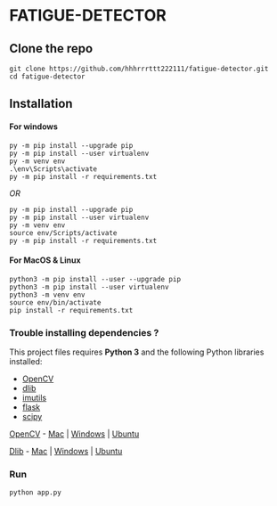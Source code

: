 # FATIGUE-DETECTOR


## Clone the repo
```
git clone https://github.com/hhhrrrttt222111/fatigue-detector.git
cd fatigue-detector
```

## Installation
#### For windows
```
py -m pip install --upgrade pip
py -m pip install --user virtualenv
py -m venv env
.\env\Scripts\activate
py -m pip install -r requirements.txt
```
*OR*
```
py -m pip install --upgrade pip
py -m pip install --user virtualenv
py -m venv env
source env/Scripts/activate
py -m pip install -r requirements.txt
```
#### For MacOS & Linux
```
python3 -m pip install --user --upgrade pip
python3 -m pip install --user virtualenv
python3 -m venv env
source env/bin/activate
pip install -r requirements.txt
```

### Trouble installing dependencies ?

This project files requires **Python 3** and the following Python libraries installed:

- [OpenCV](https://opencv.org/)
- [dlib](https://github.com/davisking/dlib)
- [imutils](https://github.com/jrosebr1/imutils)
- [flask](https://flask.palletsprojects.com/en/1.1.x/)
- [scipy](https://www.scipy.org/)


[OpenCV](https://github.com/opencv/opencv) - [Mac](https://www.learnopencv.com/install-opencv3-on-macos/) | [Windows](https://www.learnopencv.com/install-opencv3-on-windows/) | [Ubuntu](https://www.learnopencv.com/install-opencv3-on-ubuntu/)


[Dlib](https://github.com/davisking/dlib) -   [Mac](https://www.learnopencv.com/install-dlib-on-macos/) | [Windows](https://medium.com/analytics-vidhya/how-to-install-dlib-library-for-python-in-windows-10-57348ba1117f) | [Ubuntu](https://www.pyimagesearch.com/2017/03/27/how-to-install-dlib/)


### Run

```
python app.py
```  